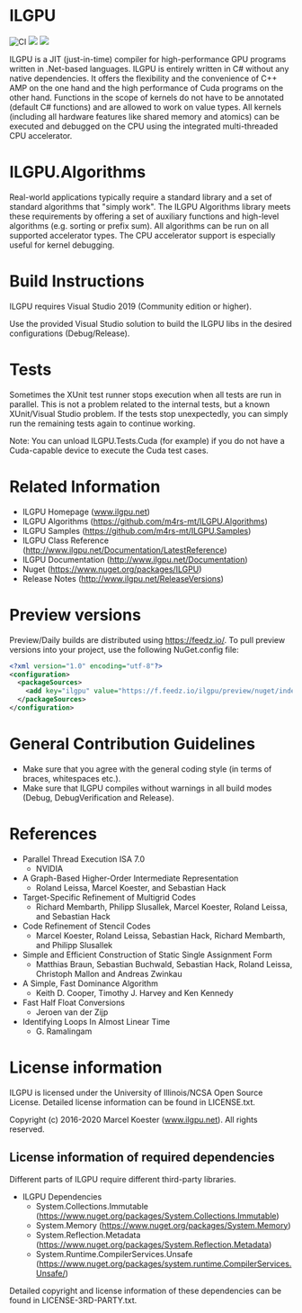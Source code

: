 # ILGPU
![CI](https://github.com/G-Research/consuldotnet/workflows/CI/badge.svg)
[![](https://img.shields.io/nuget/v/ilgpu)](https://www.nuget.org/packages/ilgpu/)
[![](https://img.shields.io/feedz/vpre/ilgpu/preview/ilgpu)](#preview-versions)

ILGPU is a JIT (just-in-time) compiler for high-performance GPU programs written in .Net-based languages.
ILGPU is entirely written in C# without any native dependencies.
It offers the flexibility and the convenience of C++ AMP on the one hand and the high performance of Cuda programs on the other hand.
Functions in the scope of kernels do not have to be annotated (default C# functions) and are allowed to work on value types.
All kernels (including all hardware features like shared memory and atomics) can be executed and debugged on the CPU using the integrated multi-threaded CPU accelerator.

# ILGPU.Algorithms

Real-world applications typically require a standard library and a set of standard algorithms that "simply work".
The ILGPU Algorithms library meets these requirements by offering a set of auxiliary functions and high-level algorithms (e.g. sorting or prefix sum).
All algorithms can be run on all supported accelerator types.
The CPU accelerator support is especially useful for kernel debugging.

# Build Instructions

ILGPU requires Visual Studio 2019 (Community edition or higher).

Use the provided Visual Studio solution to build the ILGPU libs
in the desired configurations (Debug/Release).

# Tests

Sometimes the XUnit test runner stops execution when all tests are run in parallel.
This is not a problem related to the internal tests, but a known XUnit/Visual Studio problem.
If the tests stop unexpectedly, you can simply run the remaining tests again to continue working.

Note: You can unload ILGPU.Tests.Cuda (for example) if you do not have a Cuda-capable device to
execute the Cuda test cases.

# Related Information
* ILGPU Homepage (www.ilgpu.net)
* ILGPU Algorithms (https://github.com/m4rs-mt/ILGPU.Algorithms)
* ILGPU Samples (https://github.com/m4rs-mt/ILGPU.Samples)
* ILGPU Class Reference (http://www.ilgpu.net/Documentation/LatestReference)
* ILGPU Documentation (http://www.ilgpu.net/Documentation)
* Nuget (https://www.nuget.org/packages/ILGPU)
* Release Notes (http://www.ilgpu.net/ReleaseVersions)

# Preview versions
Preview/Daily builds are distributed using https://feedz.io/. To pull preview versions into your project, use the following NuGet.config file:
~~~xml
<?xml version="1.0" encoding="utf-8"?>
<configuration>
  <packageSources>
    <add key="ilgpu" value="https://f.feedz.io/ilgpu/preview/nuget/index.json" />
  </packageSources>
</configuration>
~~~

# General Contribution Guidelines

* Make sure that you agree with the general coding style (in terms of braces, whitespaces etc.).
* Make sure that ILGPU compiles without warnings in all build modes (Debug, DebugVerification and Release).

# References

* Parallel Thread Execution ISA 7.0
    - NVIDIA
* A Graph-Based Higher-Order Intermediate Representation
    - Roland Leissa, Marcel Koester, and Sebastian Hack
* Target-Specific Refinement of Multigrid Codes
    - Richard Membarth, Philipp Slusallek, Marcel Koester, Roland Leissa, and Sebastian Hack
* Code Refinement of Stencil Codes
    - Marcel Koester, Roland Leissa, Sebastian Hack, Richard Membarth, and Philipp Slusallek
* Simple and Efficient Construction of Static Single Assignment Form
    - Matthias Braun, Sebastian Buchwald, Sebastian Hack, Roland Leissa, Christoph Mallon and Andreas Zwinkau
* A Simple, Fast Dominance Algorithm
    - Keith D. Cooper, Timothy J. Harvey and Ken Kennedy
* Fast Half Float Conversions
    - Jeroen van der Zijp
* Identifying Loops In Almost Linear Time
    - G. Ramalingam

# License information

ILGPU is licensed under the University of Illinois/NCSA Open Source License.
Detailed license information can be found in LICENSE.txt.

Copyright (c) 2016-2020 Marcel Koester (www.ilgpu.net). All rights reserved.

## License information of required dependencies

Different parts of ILGPU require different third-party libraries.
* ILGPU Dependencies
    - System.Collections.Immutable
    (https://www.nuget.org/packages/System.Collections.Immutable)
    - System.Memory
    (https://www.nuget.org/packages/System.Memory)
    - System.Reflection.Metadata
    (https://www.nuget.org/packages/System.Reflection.Metadata)
    - System.Runtime.CompilerServices.Unsafe
    (https://www.nuget.org/packages/system.runtime.CompilerServices.Unsafe/)

Detailed copyright and license information of these dependencies can be found in
LICENSE-3RD-PARTY.txt.
